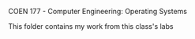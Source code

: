 COEN 177 - Computer Engineering: Operating Systems

This folder contains my work from this class's labs
